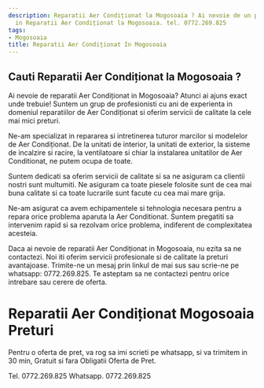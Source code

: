 ```yaml
---
description: Reparatii Aer Condiționat la Mogosoaia ? Ai nevoie de un profesionist
  in Reparatii Aer Condiționat la Mogosoaia. tel. 0772.269.825
tags:
- Mogosoaia
title: Reparatii Aer Condiționat In Mogosoaia
---
```



## Cauti Reparatii Aer Condiționat la Mogosoaia ?

Ai nevoie de reparatii Aer Condiționat in Mogosoaia? Atunci ai ajuns exact unde trebuie! Suntem un grup de profesionisti cu ani de experienta in domeniul reparatiilor de Aer Condiționat si oferim servicii de calitate la cele mai mici preturi.

Ne-am specializat in repararea si intretinerea tuturor marcilor si modelelor de Aer Condiționat. De la unitati de interior, la unitati de exterior, la sisteme de incalzire si racire, la ventilatoare si chiar la instalarea unitatilor de Aer Conditionat, ne putem ocupa de toate.

Suntem dedicati sa oferim servicii de calitate si sa ne asiguram ca clientii nostri sunt multumiti. Ne asiguram ca toate piesele folosite sunt de cea mai buna calitate si ca toate lucrarile sunt facute cu cea mai mare grija.

Ne-am asigurat ca avem echipamentele si tehnologia necesara pentru a repara orice problema aparuta la Aer Conditionat. Suntem pregatiti sa intervenim rapid si sa rezolvam orice problema, indiferent de complexitatea acesteia.

Daca ai nevoie de reparatii Aer Condiționat in Mogosoaia, nu ezita sa ne contactezi. Noi iti oferim servicii profesionale si de calitate la preturi avantajoase. Trimite-ne un mesaj prin linkul de mai sus sau scrie-ne pe whatsapp: 0772.269.825. Te asteptam sa ne contactezi pentru orice intrebare sau cerere de oferta.

# Reparatii Aer Condiționat Mogosoaia Preturi
Pentru o oferta de pret, va rog sa imi scrieti pe whatsapp, si va trimitem in 30 min, Gratuit si fara Obligatii Oferta de Pret.

Tel. 0772.269.825
Whatsapp. 0772.269.825